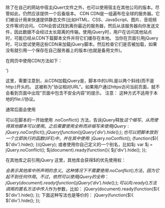 ##
除了在自己的网站中宿主jQuert文件之外，也可以使用宿主在其他公司的版本。尽管如此，仍然应该提供一个后备版本。
CDN
CDN是一组遍布在全球的服务器。它们被设计用来快速提供静态文件(比如HTML、CSS、JavaScript、图片、音视频文件等)的访问。
CDN会尝试找到离你最近的服务器，然后从该服务器向你发送文件，因此数据不会经过太长距离的传输。使用jQuery时，用户在访问其他站点时，可能已经从CDN下载脚本文件并将它们缓存在本地。
当你在页面引用jQuery时，可以尝试使用这些CDN来加载jQuery脚本。然后检查它们是否被加载，如果没有就引用一个保存在自己服务器上的版本(也就是备用文件)。

在网页中使用CDN方法如下：
<script src="//ajax.googleapis.com/ajax/libs/jquery/1.10.2/jquery.min.js"></script>
<script>
    window.jQuery || document.write('<script src="js/jquery-1.10.2.js"></script>')
</script>

这里，需要注意到，从CDN加载jQuery是，脚本中的URL是以两个斜线(而不是http:)开头的。
这被称为"协议相对URL"。如果用户通过https访问当前页面，就不会看到页面中出现"页面中包含不安全内容"的提示。
注意：
    这种方式不适用于本地的file://协议。

通常后面会使用<script>标签，其中包含一个逻辑操作符用来检查jQuery是否加载。如果未加载，浏览器就会尝试从网站所在的服务器加载jQuery。

防止和其他的库发生冲突
在其他库之后引用jQuery
这里，jQuery获得了$的优先使用权：
<script src="other.js"></script>
<script src="jquery.js"></script>

可以在脚本的一开始使用 .noConflict() 方法，告诉jQuery释放$这个缩写，从而使得其他脚本可以使用。之后需要使用全称而非缩写来使用jQuery:
jQuery.noConflict();
jQuery(function(){
    jQuery('div').hide();
});
也可以把脚本放到一个立即执行的函数(IIFE)中，并在其中使用$:
jQuery.noConflict();
(function($){
    $('div').hide();
})(jQuery);
或者使用你自己定义的一个别名，比如$j:
var $j = jQuery.noConflict();
$j(document).ready(function(){
    $j('div').hide();
});


在其他库之前引用jQuery
这里，其他库会获得$的优先使用权：
<script src="jquery.js"></script>
<script src="other.js"></script>
$会表示其他库中所声明的含义。这种情况下不需要使用 .noConflict() 方法，因为它起不到任何作用。不过，依然可以使用jQuery的全称：
jQuery(document).ready(function(){
    jQuery('div').hide();
});
可以向 .ready()方法调用的匿名方法中传入$作为参数，比如：
jQuery(document).ready(function($){
    $('div').hide();
});
下面这种写法也是等价的：
jQuery(function($){
    $('div').hide();
});
